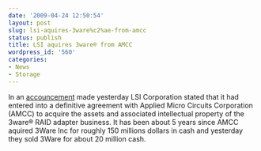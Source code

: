 ```yaml
---
date: '2009-04-24 12:50:54'
layout: post
slug: lsi-aquires-3ware%c2%ae-from-amcc
status: publish
title: LSI aquires 3ware® from AMCC
wordpress_id: '560'
categories:
- News
- Storage
---
```


In an [accouncement](http://now.eloqua.com/e/es.aspx?s=793&e=A3B04CDAD711452AAE30C28330C367B3&elq=F3E2E27EAC1A44EAAF8765C376493879)  made yesterday LSI Corporation stated that it had entered into a definitive agreement with Applied Micro Circuits Corporation (AMCC) to acquire the assets and associated intellectual property of the 3ware® RAID adapter business. It has been about 5 years since AMCC aquired 3Ware Inc for roughly 150 millions dollars in cash and yesterday they sold 3Ware for about 20 million cash.
